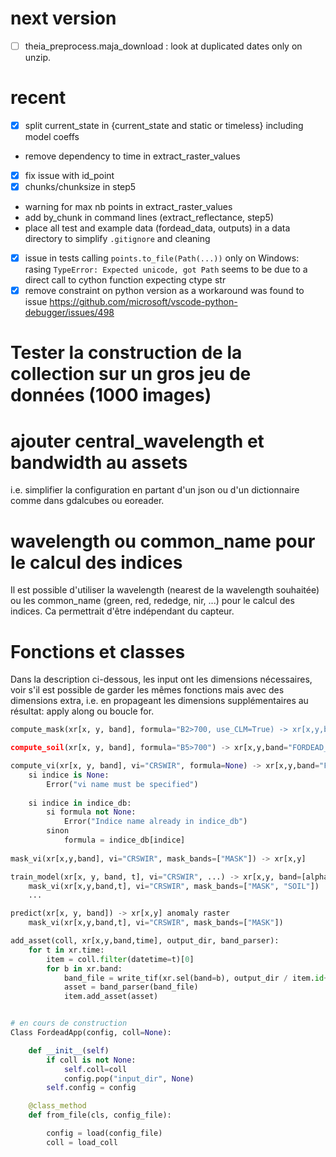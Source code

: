 # next version
- [ ] theia_preprocess.maja_download : look at duplicated dates only on unzip.
# recent
- [x] split current_state in {current_state and static or timeless} including
  model coeffs
- remove dependency to time in extract_raster_values
- [x] fix issue with id_point
- [x] chunks/chunksize in step5
- warning for max nb points in extract_raster_values
- add by_chunk in command lines (extract_reflectance, step5)
- place all test and example data (fordead_data, outputs) in a data directory to
  simplify `.gitignore` and cleaning
- [x] issue in tests calling `points.to_file(Path(...))` only on Windows: 
  rasing `TypeError: Expected unicode, got Path`
  seems to be due to a direct call to cython function expecting ctype str
- [x] remove constraint on python version as a workaround was found to issue https://github.com/microsoft/vscode-python-debugger/issues/498

# Tester la construction de la collection sur un gros jeu de données (1000 images)

# ajouter central_wavelength et bandwidth au assets
i.e. simplifier la configuration en partant d'un json ou d'un dictionnaire comme
dans gdalcubes ou eoreader.

# wavelength ou common_name pour le calcul des indices
Il est possible d'utiliser la wavelength (nearest de la wavelength souhaitée) ou
les common_name (green, red, rededge, nir, ...) pour le calcul des indices.
Ca permettrait d'être indépendant du capteur.

# Fonctions et classes

Dans la description ci-dessous, les input ont les dimensions nécessaires, voir s'il est possible de garder les mêmes fonctions mais avec des dimensions extra, i.e. en propageant les dimensions supplémentaires au résultat: apply along ou boucle for.

```python
compute_mask(xr[x, y, band], formula="B2>700, use_CLM=True) -> xr[x,y,band="FORDEAD_MASK"]

compute_soil(xr[x, y, band], formula="B5>700") -> xr[x,y,band="FORDEAD_SOIL"]

compute_vi(xr[x, y, band], vi="CRSWIR", formula=None) -> xr[x,y,band="FORDEAD_VI_{indice}"]
    si indice is None:
        Error("vi name must be specified")
    
    si indice in indice_db:
        si formula not None:
            Error("Indice name already in indice_db")
        sinon
            formula = indice_db[indice]
    
mask_vi(xr[x,y,band], vi="CRSWIR", mask_bands=["MASK"]) -> xr[x,y]

train_model(xr[x, y, band, t], vi="CRSWIR", ...) -> xr[x,y, band=[alpha_1, alpha_2, ..., enddate]] raster of parameters of the model and enddate
    mask_vi(xr[x,y,band,t], vi="CRSWIR", mask_bands=["MASK", "SOIL"])
    ...

predict(xr[x, y, band]) -> xr[x,y] anomaly raster
    mask_vi(xr[x,y,band,t], vi="CRSWIR", mask_bands=["MASK"])

add_asset(coll, xr[x,y,band,time], output_dir, band_parser):
    for t in xr.time:
        item = coll.filter(datetime=t)[0]
        for b in xr.band:
            band_file = write_tif(xr.sel(band=b), output_dir / item.id+f'_{b}.tif')
            asset = band_parser(band_file)
            item.add_asset(asset)


# en cours de construction
Class FordeadApp(config, coll=None):

    def __init__(self)
        if coll is not None:
            self.coll=coll
            config.pop("input_dir", None)
        self.config = config

    @class_method
    def from_file(cls, config_file):

        config = load(config_file)
        coll = load_coll
```

